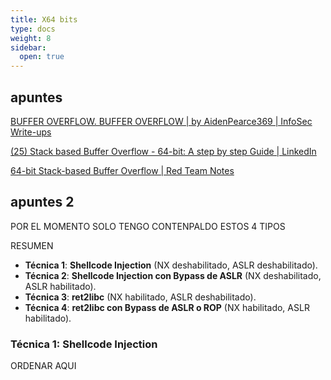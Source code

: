 ```yaml
---
title: X64 bits
type: docs
weight: 8
sidebar:
  open: true
---
```


## apuntes

[BUFFER OVERFLOW. BUFFER OVERFLOW | by AidenPearce369 | InfoSec Write-ups](https://infosecwriteups.com/exploiting-stack-buffer-overflows-over-functions-670765bf405a)

[(25) Stack based Buffer Overflow - 64-bit: A step by step Guide | LinkedIn](https://www.linkedin.com/pulse/stack-based-buffer-overflow-64-bit-step-guide-gopal-rawat-oj32c/)

[64-bit Stack-based Buffer Overflow | Red Team Notes](https://www.ired.team/offensive-security/code-injection-process-injection/binary-exploitation/64-bit-stack-based-buffer-overflow)

## apuntes 2

POR EL MOMENTO SOLO TENGO CONTENPALDO ESTOS 4 TIPOS

RESUMEN

- **Técnica 1**: **Shellcode Injection** (NX deshabilitado, ASLR deshabilitado).
- **Técnica 2**: **Shellcode Injection con Bypass de ASLR** (NX deshabilitado, ASLR habilitado).
- **Técnica 3**: **ret2libc** (NX habilitado, ASLR deshabilitado).
- **Técnica 4**: **ret2libc con Bypass de ASLR o ROP** (NX habilitado, ASLR habilitado).

### Técnica 1: **Shellcode Injection**

ORDENAR AQUI

